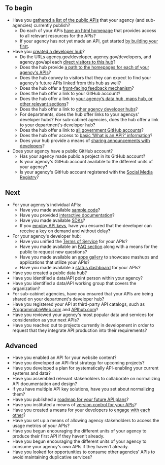 ## To begin

* Have you [gathered a list of the public APIs](http://www.howto.gov/mobile/apis-in-government/get-started-with-apis#audit) that your agency (and sub-agencies) currently publish?  
  * Do each of your APIs [have an html homepage](http://www.howto.gov/mobile/apis-in-government/api-release-kit) that provides access to all relevant resources for the APIs?
  * If your agency has not yet made an API, get started [by building your first](http://www.howto.gov/mobile/apis-in-government/how-to-make-apis-overview).
* Have you [created a developer hub](http://www.howto.gov/mobile/apis-in-government/get-started-with-apis#implement)?
  * Do the URLs agency.gov/developer, agency.gov/developers, and agency.gov/api each [direct visitors to this hub](http://www.howto.gov/mobile/apis-in-government/api-developer-kit)?
  * Does the hub provide [a path to the homepages for each of your agency's APIs](http://www.howto.gov/mobile/apis-in-government/api-developer-kit)? 
  * Does the hub convey to visitors that they can expect to find your agency's future APIs linked from this hub as well? 
  * Does the hub offer a [front-facing feedback mechanism](http://www.howto.gov/mobile/apis-in-government/api-developer-kit#public-feedback-mechanism)?
  * Does the hub offer a link to your GitHub account?
  * Does the hub offer a link to [your agency’s data hub, maps hub, or other relevant sections](http://www.howto.gov/mobile/apis-in-government/api-developer-kit#link-to-agency-data-hub)? 
  * Does the hub offer a link to [other agency developer hubs](http://www.howto.gov/mobile/apis-in-government/api-developer-kit#link-to-other-agency-developer-hubs)? 
  * For departments, does the hub offer links to your agencys' developer hubs?  For sub-cabinet agencies, does the hub offer a link to your department's developer hub?  
  * Does the hub offer a link to [all government GitHub accounts](http://www.howto.gov/mobile/apis-in-government/api-developer-kit#link-to-all-gov-github-accounts)? 
  * Does the hub offer access to [basic ‘What is an API?’ information](http://www.howto.gov/mobile/apis-in-government/api-developer-kit#link-to-basic-api-information)?
  * Does your hub provide a means of [sharing announcements with developers](http://www.howto.gov/mobile/apis-in-government/api-developer-kit#blog-microblog)?
* Does your agency have a public GitHub account?  
  * Has your agency made public a project in its GitHub account? 
  * Is your agency's GitHub account available to the different units of your agency? 
  * Is your agency's GitHub account registered with the [Social Media Registry](http://registry.usa.gov/accounts?service_id=github)?

## Next 

* For your agency's individual APIs:
  * Have you made available [sample code](http://www.howto.gov/mobile/apis-in-government/api-release-kit#code-samples)?
  * Have you provided [interactive documentation](http://www.howto.gov/mobile/apis-in-government/api-release-kit#interactive-sample)?
  * Have you made available [SDKs](http://www.howto.gov/mobile/apis-in-government/api-release-kit#sdks)?
  * If you [employ API keys](http://www.howto.gov/mobile/apis-in-government/api-release-kit#api-key-management), have you ensured that the developer can receive a key on demand and without delay?
* For your agency's developer hub:
  * Have you unified the [Terms of Service](http://www.howto.gov/mobile/apis-in-government/api-developer-kit#terms-of-service) for your APIs?
  * Have you made available an [FAQ section](http://www.howto.gov/mobile/apis-in-government/api-release-kit#faq) along with a means for the public to request new questions?
  * Have you made available an [apps gallery](http://www.howto.gov/mobile/apis-in-government/api-developer-kit#apps-gallery) to showcase mashups and applications that utilize your APIs?
  * Have you made available a [status dashboard](http://www.howto.gov/mobile/apis-in-government/api-developer-kit#status-dashboard) for your APIs?
* Have you created a public data hub?
* Have you identified a data/API point person within your agency?
* Have you identified a data/API working group that covers the organization?
* For sub-cabinet agencies, have you ensured that your APIs are being shared on your department's developer hub?
* Have you registered your API at third-party API catalogs, such as [ProgrammableWeb.com](http://www.ProgrammableWeb.com) and [APIhub.com](http://www.APIhub.com)?
* Have you reviewed your agency's most popular data and services for consideration as your next APIs?
* Have you reached out to projects currently in development in order to request that they integrate API production into their requirements?
 
## Advanced

* Have you enabled an API for your website content?
* Have you developed an API-first strategy for upcoming projects?
* Have you developed a plan for systematically API-enabling your current systems and data?
* Have you assembled relevant stakeholders to collaborate on normalizing API documentation and design? 
* If you have multiple API key solutions, have you set about normalizing them? 
* Have you published a [roadmap for your future API plans](http://www.howto.gov/mobile/apis-in-government/api-release-kit#api-roadmap)?  
* Have you instituted a means of [version control for your APIs](http://www.howto.gov/mobile/apis-in-government/api-release-kit#changelog)?
* Have you created a means for your developers to [engage with each other](http://www.howto.gov/mobile/apis-in-government/api-developer-kit#forum)?
* Have you set up a means of allowing agency stakeholders to access the usage metrics of your APIs?  
* Have you begun encouraging the different units of your agency to produce their first API if they haven’t already. 
* Have you begun encouraging the different units of your agency to consume your agency's own APIs if they haven’t already. 
* Have you looked for opportunities to consume other agencies' APIs to avoid maintaining duplicative services? 

